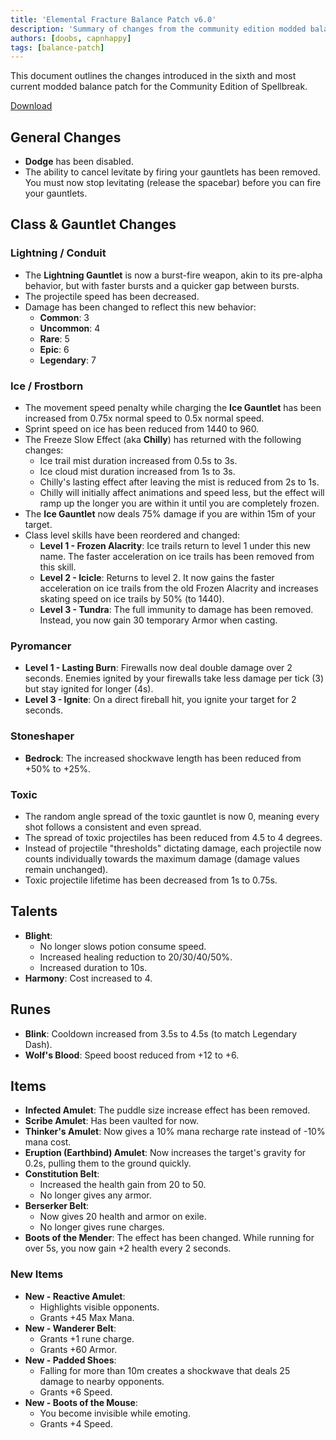 ```yaml
---
title: 'Elemental Fracture Balance Patch v6.0'
description: 'Summary of changes from the community edition modded balance patch 6.'
authors: [doobs, capnhappy]
tags: [balance-patch]
---
```


This document outlines the changes introduced in the sixth and most current modded balance patch for the Community Edition of Spellbreak.

[Download](https://cdn.elefrac.com/patch/latest.zip)

<!-- truncate -->
## General Changes
* **Dodge** has been disabled.
* The ability to cancel levitate by firing your gauntlets has been removed. You must now stop levitating (release the spacebar) before you can fire your gauntlets.

## Class & Gauntlet Changes

### Lightning / Conduit
* The **Lightning Gauntlet** is now a burst-fire weapon, akin to its pre-alpha behavior, but with faster bursts and a quicker gap between bursts.
* The projectile speed has been decreased.
* Damage has been changed to reflect this new behavior:
    * **Common**: 3
    * **Uncommon**: 4
    * **Rare**: 5
    * **Epic**: 6
    * **Legendary**: 7

### Ice / Frostborn
* The movement speed penalty while charging the **Ice Gauntlet** has been increased from 0.75x normal speed to 0.5x normal speed.
* Sprint speed on ice has been reduced from 1440 to 960.
* The Freeze Slow Effect (aka **Chilly**) has returned with the following changes:
    * Ice trail mist duration increased from 0.5s to 3s.
    * Ice cloud mist duration increased from 1s to 3s.
    * Chilly's lasting effect after leaving the mist is reduced from 2s to 1s.
    * Chilly will initially affect animations and speed less, but the effect will ramp up the longer you are within it until you are completely frozen.
* The **Ice Gauntlet** now deals 75% damage if you are within 15m of your target.
* Class level skills have been reordered and changed:
    * **Level 1 - Frozen Alacrity**: Ice trails return to level 1 under this new name. The faster acceleration on ice trails has been removed from this skill.
    * **Level 2 - Icicle**: Returns to level 2. It now gains the faster acceleration on ice trails from the old Frozen Alacrity and increases skating speed on ice trails by 50% (to 1440).
    * **Level 3 - Tundra**: The full immunity to damage has been removed. Instead, you now gain 30 temporary Armor when casting.

### Pyromancer
* **Level 1 - Lasting Burn**: Firewalls now deal double damage over 2 seconds. Enemies ignited by your firewalls take less damage per tick (3) but stay ignited for longer (4s).
* **Level 3 - Ignite**: On a direct fireball hit, you ignite your target for 2 seconds.

### Stoneshaper
* **Bedrock**: The increased shockwave length has been reduced from +50% to +25%.

### Toxic
* The random angle spread of the toxic gauntlet is now 0, meaning every shot follows a consistent and even spread.
* The spread of toxic projectiles has been reduced from 4.5 to 4 degrees.
* Instead of projectile "thresholds" dictating damage, each projectile now counts individually towards the maximum damage (damage values remain unchanged).
* Toxic projectile lifetime has been decreased from 1s to 0.75s.

## Talents
* **Blight**:
    * No longer slows potion consume speed.
    * Increased healing reduction to 20/30/40/50%.
    * Increased duration to 10s.
* **Harmony**: Cost increased to 4.

## Runes
* **Blink**: Cooldown increased from 3.5s to 4.5s (to match Legendary Dash).
* **Wolf's Blood**: Speed boost reduced from +12 to +6.

## Items
* **Infected Amulet**: The puddle size increase effect has been removed.
* **Scribe Amulet**: Has been vaulted for now.
* **Thinker's Amulet**: Now gives a 10% mana recharge rate instead of -10% mana cost.
* **Eruption (Earthbind) Amulet**: Now increases the target's gravity for 0.2s, pulling them to the ground quickly.
* **Constitution Belt**:
    * Increased the health gain from 20 to 50.
    * No longer gives any armor.
* **Berserker Belt**:
    * Now gives 20 health and armor on exile.
    * No longer gives rune charges.
* **Boots of the Mender**: The effect has been changed. While running for over 5s, you now gain +2 health every 2 seconds.

### New Items
* **New - Reactive Amulet**:
    * Highlights visible opponents.
    * Grants +45 Max Mana.
* **New - Wanderer Belt**:
    * Grants +1 rune charge.
    * Grants +60 Armor.
* **New - Padded Shoes**:
    * Falling for more than 10m creates a shockwave that deals 25 damage to nearby opponents.
    * Grants +6 Speed.
* **New - Boots of the Mouse**:
    * You become invisible while emoting.
    * Grants +4 Speed.
